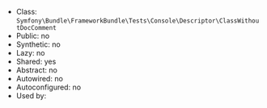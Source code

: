 - Class: `Symfony\Bundle\FrameworkBundle\Tests\Console\Descriptor\ClassWithoutDocComment`
- Public: no
- Synthetic: no
- Lazy: no
- Shared: yes
- Abstract: no
- Autowired: no
- Autoconfigured: no
- Used by:
